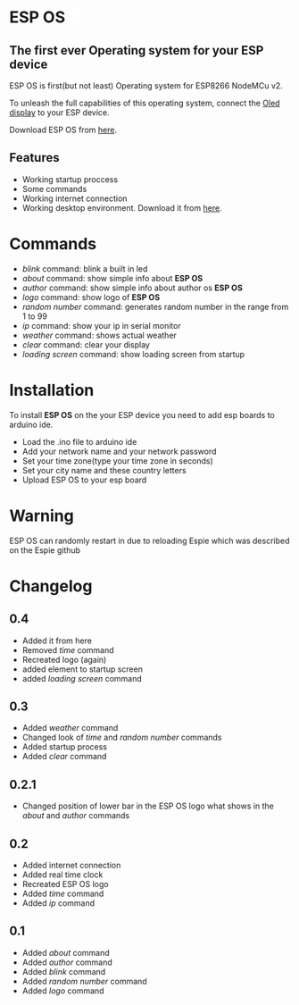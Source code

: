 # ESP OS ![Logo](https://github.com/KranXD/ESP-OS/blob/main/logo.png)
## The first ever Operating system for your ESP device

ESP OS is first(but not least) Operating system for ESP8266 NodeMCu v2.

To unleash the full capabilities of this operating system, connect the [Oled display](https://abc-rc.pl/pl/products/wyswietlacz-oled-0-96-128x64-na-i2c-ssd1306-bialy-12052.html) to your ESP device.

Download ESP OS from [here](https://github.com/KrajaniXPolska1/ESP_OS/releases).

## Features

- Working startup proccess
- Some commands
- Working internet connection
- Working desktop environment. Download it from [here](https://github.com/KrajaniXPolska1/Espie).

  
# Commands
- _blink_ command: blink a built in led
- _about_ command: show simple info about **ESP OS**
- _author_ command: show simple info about author os **ESP OS**
- _logo_ command: show logo of **ESP OS**
- _random number_ command: generates random number in the range from 1 to 99
- _ip_ command: show your ip in serial monitor
- _weather_ command: shows actual weather
- _clear_ command: clear your display
- _loading screen_ command: show loading screen from startup

# Installation
To install **ESP OS** on the your ESP device you need to add esp boards to arduino ide.

- Load the .ino file to arduino ide
- Add your network name and your network password
- Set your time zone(type your time zone in seconds)
- Set your city name and these country letters
- Upload ESP OS to your esp board

# Warning
ESP OS can randomly restart in due to reloading Espie which was described on the Espie github

# Changelog 

## 0.4
- Added it from here
- Removed _time_ command
- Recreated logo (again)
- added element to startup screen
- added _loading screen_ command

## 0.3
- Added _weather_ command
- Changed look of _time_ and _random number_ commands
- Added startup process
- Added _clear_ command

## 0.2.1
- Changed position of lower bar in the ESP OS logo what shows in the _about_ and _author_ commands

## 0.2
- Added internet connection
- Added real time clock
- Recreated ESP OS logo
- Added _time_ command
- Added _ip_ command

## 0.1
- Added _about_ command
- Added _author_ command
- Added _blink_ command
- Added _random number_ command
- Added _logo_ command
